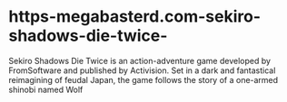 # https-megabasterd.com-sekiro-shadows-die-twice-
Sekiro Shadows Die Twice is an action-adventure game developed by FromSoftware and published by Activision. Set in a dark and fantastical reimagining of feudal Japan, the game follows the story of a one-armed shinobi named Wolf
